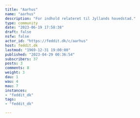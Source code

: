 ```yaml
---
title: "Aarhus" 
name: "aarhus"
description: "For indhold relateret til Jyllands hovedstad."
type: community
date: "2023-06-19 17:58:38"
draft: false
nsfw: false
actor_id: "https://feddit.dk/c/aarhus"
host: feddit.dk
lastmod: "1969-12-31 19:00:00"
published: "2023-04-29 00:36:54"
subscribers: 37
posts: 3
comments: 8
weight: 3
dau: 1
wau: 4
mau: 7
instances:
- "feddit_dk"
tags: 
- "feddit_dk"

---
```

